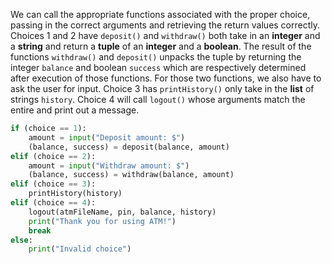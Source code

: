 <!--title={Handling options in the while loop}-->

<!--badges={Python:8,Software Engineering:2}-->

<!--concepts={IfStatements.mdx, Tuples.mdx, BooleanOperators.mdx}-->

We can call the appropriate functions associated with the proper choice, passing in the correct arguments and retrieving the return values correctly. Choices 1 and 2 have `deposit()` and `withdraw()` both take in an **integer** and a **string** and return a **tuple** of an **integer** and a **boolean**.  The result of the functions `withdraw()` and `deposit()` unpacks the tuple by returning the integer `balance` and boolean `success` which are respectively determined after execution of those functions. For those two functions, we also have to ask the user for input. Choice 3 has `printHistory()` only take in the **list** of strings `history`. Choice 4 will call `logout()` whose arguments match the entire and print out a message.

```python
if (choice == 1):
    amount = input("Deposit amount: $")
    (balance, success) = deposit(balance, amount)
elif (choice == 2):
    amount = input("Withdraw amount: $")
    (balance, success) = withdraw(balance, amount)
elif (choice == 3):
    printHistory(history)
elif (choice == 4):
    logout(atmFileName, pin, balance, history)
    print("Thank you for using ATM!")
    break
else:
    print("Invalid choice")
```

